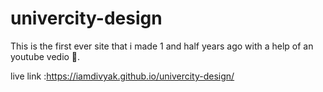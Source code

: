 # univercity-design
This is the first ever site that i made 1 and half years ago with a help of an youtube vedio 🤣.

live link :https://iamdivyak.github.io/univercity-design/

